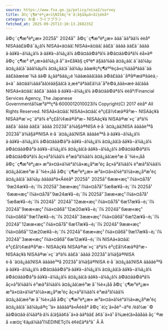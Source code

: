 ```yaml
---
source: https://www.fsa.go.jp/policy/nisa2/survey
title: å©ç¨ç¶æ³èª¿æ»ï¼NISAç¹è¨­ã¦ã§ããµã¤ãï¼éèåº
category: お金・ライフプラン
fetched_at: 2025-09-25T13:10:13.268235Z
---
```

å©ç¨ç¶æ³èª¿æ»
2025å¹´
2024å¹´
å©ç¨ç¶æ³èª¿æ» ããã¯ãã³ãã¼
éèåº NISAã­ã£ã©ã¯ã¿ã¼
NISAã«ã¤ãã¦
NISAã«ã¤ãã¦
ãã£ã¨ãããã
ãã£ã¨ãããã
ã·ãã¥ã¬ã¼ã¿ã¼
ã·ãã¥ã¬ã¼ã¿ã¼
ã©ã¤ãã©ãªã¼
ã©ã¤ãã©ãªã¼
éå»ã® å©ç¨ç¶æ³ èª¿æ»ãã¼ã¿ã å¹´ä»£å¥ã§ ç¢ºèª ã§ãã¾ãã
ã¤ã¿ãã¦ ã¯ãã¼ãµ
ã¤ã¿ãã¦ã¯ããã¼ãµï¼
ã¤ã¿ãã¦ã¯ãã¼ãµ
ããæ¥çªç¶äººéçã«ç¾ããåªããã¯ãã ãã£ããæéæ´¾ã ãã© ã¿ããªããä¿¡é ¼ããæããã¦ããã ã©ã£ããã¨å®å®æã®ããèä¸­ã«ã¯ ãã¤ãä½ããä¹ãã¦éãã§ãã¦ã ä¸æè­°ãªãã£ã½ã¯å³è©ä¸ããã«æé·ãã¦ããã
NISAã«ã¤ãã¦
ãã£ã¨ãããã
ã·ãã¥ã¬ã¼ã¿ã¼
ã©ã¤ãã©ãªã¼
éèåº/Financial Services Agency, The Japanese Governmentãï¼æ³äººçªå·6000012010023ï¼
Copyright(C) 2017 éèåº All Rights Reserved.
NISAã«ã¤ãã¦ NISAã«ã¤ãã¦ è³ç£å½¢æã®åºæ¬ NISAãç¥ã NISAã®æ´»ç¨äºä¾
è³ç£å½¢æã®åºæ¬
NISAãç¥ã
NISAã®æ´»ç¨äºä¾
ãã£ã¨ãããã ãã£ã¨ãããã 2023å¹´ã¾ã§ã®NISA è·å ´ã¤ã¿ãã¦NISA ããããè³ªå
2023å¹´ã¾ã§ã®NISA
è·å ´ã¤ã¿ãã¦NISA
ããããè³ªå
ã·ãã¥ã¬ã¼ã¿ã¼ ã·ãã¥ã¬ã¼ã¿ã¼ ã©ã¤ããã©ã³ã·ãã¥ã¬ã¼ã¿ã¼ ã¤ã¿ãã¦ã·ãã¥ã¬ã¼ã¿ã¼
ã©ã¤ããã©ã³ã·ãã¥ã¬ã¼ã¿ã¼
ã¤ã¿ãã¦ã·ãã¥ã¬ã¼ã¿ã¼
ã©ã¤ãã©ãªã¼ ã©ã¤ãã©ãªã¼ åç»ã³ã¼ãã¼ è³æã³ã¼ãã¼ ã¤ã¿ãã¦æè³æ å¯¾è±¡åå å©ç¨ç¶æ³èª¿æ» æ³ä»¤ã»ä¼è­°ä½ã»æ¿åºæ¹éç­
åç»ã³ã¼ãã¼
è³æã³ã¼ãã¼
ã¤ã¿ãã¦æè³æ å¯¾è±¡åå
å©ç¨ç¶æ³èª¿æ»
æ³ä»¤ã»ä¼è­°ä½ã»æ¿åºæ¹éç­
ã¤ã¿ãã¦ã¯ãã¼ãµ
ãããããªã«Ãéèåº
2025å¹´ 2025å¹´6ææ«æç¹ ï¼ä»¤å7å¹´9æ24æ¥å¬è¡¨ï¼ 2025å¹´3ææ«æç¹ ï¼ä»¤å7å¹´5æ8æ¥å¬è¡¨ï¼
2025å¹´6ææ«æç¹ ï¼ä»¤å7å¹´9æ24æ¥å¬è¡¨ï¼
2025å¹´3ææ«æç¹ ï¼ä»¤å7å¹´5æ8æ¥å¬è¡¨ï¼
2024å¹´ 2024å¹´12ææ«æç¹ ï¼ä»¤å7å¹´6æ17æ¥å¬è¡¨ï¼ 2024å¹´9ææ«æç¹ ï¼ä»¤å6å¹´12æ20æ¥å¬è¡¨ï¼ 2024å¹´6ææ«æç¹ ï¼ä»¤å6å¹´9æ17æ¥å¬è¡¨ï¼ 2024å¹´3ææ«æç¹ ï¼ä»¤å6å¹´6æ12æ¥å¬è¡¨ï¼
2024å¹´12ææ«æç¹ ï¼ä»¤å7å¹´6æ17æ¥å¬è¡¨ï¼
2024å¹´9ææ«æç¹ ï¼ä»¤å6å¹´12æ20æ¥å¬è¡¨ï¼
2024å¹´6ææ«æç¹ ï¼ä»¤å6å¹´9æ17æ¥å¬è¡¨ï¼
2024å¹´3ææ«æç¹ ï¼ä»¤å6å¹´6æ12æ¥å¬è¡¨ï¼
NISAã«ã¤ãã¦ è³ç£å½¢æã®åºæ¬ NISAãç¥ã NISAã®æ´»ç¨äºä¾
è³ç£å½¢æã®åºæ¬
NISAãç¥ã
NISAã®æ´»ç¨äºä¾
ãã£ã¨ãããã 2023å¹´ã¾ã§ã®NISA è·å ´ã¤ã¿ãã¦NISA ããããè³ªå
2023å¹´ã¾ã§ã®NISA
è·å ´ã¤ã¿ãã¦NISA
ããããè³ªå
ã·ãã¥ã¬ã¼ã¿ã¼ ã©ã¤ããã©ã³ã·ãã¥ã¬ã¼ã¿ã¼ ã¤ã¿ãã¦ã·ãã¥ã¬ã¼ã¿ã¼
ã©ã¤ããã©ã³ã·ãã¥ã¬ã¼ã¿ã¼
ã¤ã¿ãã¦ã·ãã¥ã¬ã¼ã¿ã¼
ã©ã¤ãã©ãªã¼ åç»ã³ã¼ãã¼ è³æã³ã¼ãã¼ ã¤ã¿ãã¦æè³æ å¯¾è±¡åå å©ç¨ç¶æ³èª¿æ» æ³ä»¤ã»ä¼è­°ä½ã»æ¿åºæ¹éç­
åç»ã³ã¼ãã¼
è³æã³ã¼ãã¼
ã¤ã¿ãã¦æè³æ å¯¾è±¡åå
å©ç¨ç¶æ³èª¿æ»
æ³ä»¤ã»ä¼è­°ä½ã»æ¿åºæ¹éç­
ã¤ã¿ãã¦ã¯ãã¼ãµã®ç´¹ä»
ãããããªã«Ãéèåº
å©ç¨è¦ç´ã»åè²¬äºé /èä½æ¨©
ãã©ã¤ãã·ã¼ããªã·ã¼
ã¦ã§ãã¢ã¯ã»ã·ããªãã£
ã¢ã¯ã»ã¹
å¾¡æè¦ã»åãåãã
åç¨®æå ±æ¤ç´¢ãµã¼ãã¹ï¼EDINETç­ï¼
é¢é£ãªã³ã¯
Ã
Ã
